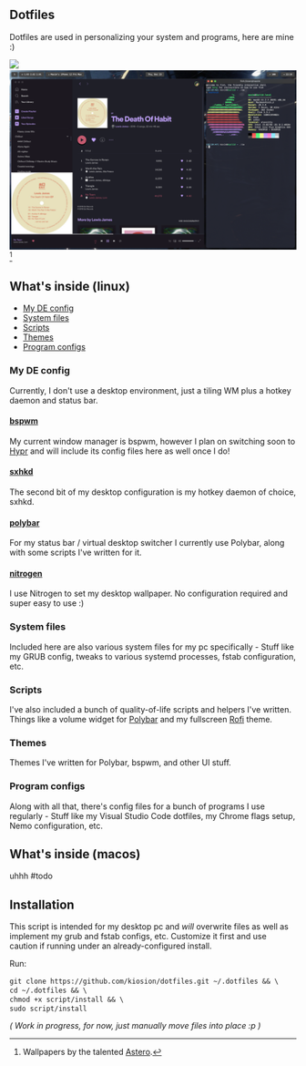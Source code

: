 ## Dotfiles

Dotfiles are used in personalizing your system and programs, here are mine :)

<img src="img.png"></img>
<img src="img2.png"></img>[^1]
 

## What's inside (linux)

- [My DE config](#my-de-config)
- [System files](#system-files)
- [Scripts](#scripts)
- [Themes](#themes)
- [Program configs](#program-configs)

### My DE config
Currently, I don't use a desktop environment, just a tiling WM plus a hotkey daemon and status bar. 
#### [bspwm](https://github.com/baskerville/bspwm)
My current window manager is bspwm, however I plan on switching soon to [Hypr](https://github.com/vaxerski/Hypr) and will include its config files here as well once I do!

#### [sxhkd](https://github.com/baskerville/sxhkd)
The second bit of my desktop configuration is my hotkey daemon of choice, sxhkd.

#### [polybar](https://github.com/polybar/polybar)
For my status bar / virtual desktop switcher I currently use Polybar, along with some scripts I've written for it.

#### [nitrogen](https://github.com/l3ib/nitrogen)
I use Nitrogen to set my desktop wallpaper. No configuration required and super easy to use :)

### System files
Included here are also various system files for my pc specifically - Stuff like my GRUB config, tweaks to various systemd processes, fstab configuration, etc.

### Scripts
I've also included a bunch of quality-of-life scripts and helpers I've written. Things like a volume widget for [Polybar](https://github.com/polybar/polybar) and my fullscreen [Rofi](https://github.com/davatorium/rofi) theme.

### Themes
Themes I've written for Polybar, bspwm, and other UI stuff.

### Program configs
Along with all that, there's config files for a bunch of programs I use regularly - Stuff like my Visual Studio Code dotfiles, my Chrome flags setup, Nemo configuration, etc.

## What's inside (macos)

uhhh #todo


## Installation

This script is intended for my desktop pc and *will* overwrite files as well as implement my grub and fstab configs, etc. Customize it first and use caution if running under an already-configured install.

Run:
```
git clone https://github.com/kiosion/dotfiles.git ~/.dotfiles && \
cd ~/.dotfiles && \
chmod +x script/install && \
sudo script/install
```
*( Work in progress, for now, just manually move files into place :p )*
[^1]: Wallpapers by the talented [Astero](https://www.artstation.com/pranetoid).
